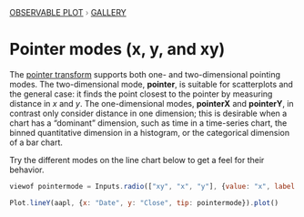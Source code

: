 <div style="color: grey; font: 13px/25.5px var(--sans-serif); text-transform: uppercase;"><h1 style="display: none;">Plot: Pointer modes (x, y, and xy)</h1><a href="/plot">Observable Plot</a> › <a href="/@observablehq/plot-gallery">Gallery</a></div>

# Pointer modes (x, y, and xy)

The [pointer transform](https://observablehq.com/plot/interactions/pointer) supports both one- and two-dimensional pointing modes. The two-dimensional mode, **pointer**, is suitable for scatterplots and the general case: it finds the point closest to the pointer by measuring distance in *x* and *y*. The one-dimensional modes, **pointerX** and **pointerY**, in contrast only consider distance in one dimension; this is desirable when a chart has a “dominant” dimension, such as time in a time-series chart, the binned quantitative dimension in a histogram, or the categorical dimension of a bar chart.

Try the different modes on the line chart below to get a feel for their behavior.

```js
viewof pointermode = Inputs.radio(["xy", "x", "y"], {value: "x", label: "Pointer mode"})
```

```js echo
Plot.lineY(aapl, {x: "Date", y: "Close", tip: pointermode}).plot()
```
